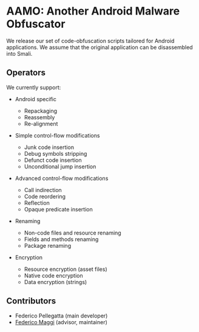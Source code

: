 AAMO: Another Android Malware Obfuscator
========================================

We release our set of code-obfuscation scripts tailored for Android
applications. We assume that the original application can be
disassembled into Smali.


Operators
---------

We currently support:

* Android specific
  * Repackaging
  * Reassembly
  * Re-alignment

* Simple control-flow modifications
  * Junk code insertion
  * Debug symbols stripping
  * Defunct code insertion
  * Unconditional jump insertion

* Advanced control-flow modifications
  * Call indirection
  * Code reordering
  * Reflection
  * Opaque predicate insertion

* Renaming
  * Non-code files and resource renaming
  * Fields and methods renaming
  * Package renaming

* Encryption
  * Resource encryption (asset files)
  * Native code encryption
  * Data encryption (strings)


Contributors
------------
* Federico Pellegatta (main developer)
* [Federico Maggi](https://github.com/phretor) (advisor, maintainer)
